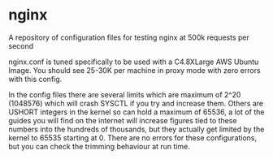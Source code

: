 # nginx
A repository of configuration files for testing nginx at 500k requests per second

nginx.conf is tuned specifically to be used with a C4.8XLarge AWS Ubuntu Image. You should see 25-30K per machine in proxy mode with zero errors with this config.

In the config files there are several limits which are maximum of 2^20 (1048576) which will crash SYSCTL if you try and increase them. Others are USHORT integers in the kernel so can hold a maximum of 65536, a lot of the guides you will find on the internet will increase figures tied to these numbers into the hundreds of thousands, but they actually get limited by the kernel to 65535 starting at 0. There are no errors for these configurations, but you can check the trimming behaviour at run time.
